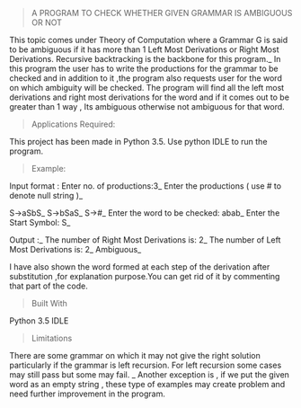 >A PROGRAM TO CHECK WHETHER GIVEN GRAMMAR IS AMBIGUOUS OR NOT 

This topic comes under Theory of Computation where a Grammar G is said to be ambiguous if it has more than 1 Left Most Derivations or Right Most Derivations. Recursive backtracking is the backbone for this program._
In this program the user has to write the productions for the grammar to be checked and in addition to it ,the program also requests user for the word on which ambiguity will be checked. The program will find all the left most derivations and right most derivations for the word and if it comes out to be greater than 1 way , Its ambiguous otherwise not ambiguous for that word.

>Applications Required:

This project has been made in Python 3.5. Use python IDLE to run the program.

>Example:

Input format :
Enter no. of productions:3_
Enter the productions ( use # to denote null string )_

S->aSbS_
S->bSaS_
S->#_
Enter the word to be checked: abab_
Enter the Start Symbol: S_

Output :_
The number of Right Most Derivations is: 2_
The number of Left Most Derivations is: 2_
Ambiguous_

I have also shown the word formed at each step of the derivation after substitution ,for explanation purpose.You can get rid of it by commenting that part of the code.

>Built With

Python 3.5 IDLE

>Limitations

There are some grammar on which it may not give the right solution particularly if the grammar is left recursion. For left recursion some cases may still pass but some may fail. _
Another exception is , if we put the given word as an empty string , these type of examples may create problem and need further improvement in the program. 
